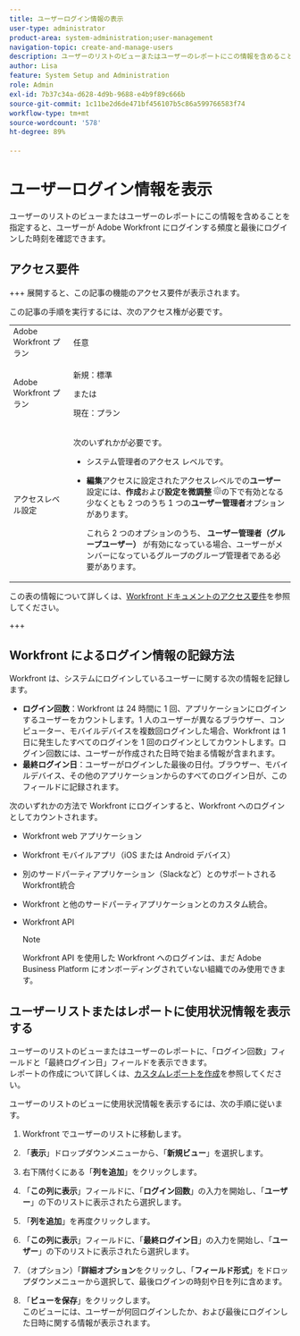 ```yaml
---
title: ユーザーログイン情報の表示
user-type: administrator
product-area: system-administration;user-management
navigation-topic: create-and-manage-users
description: ユーザーのリストのビューまたはユーザーのレポートにこの情報を含めることを指定すると、ユーザーが Workfront にログインする頻度と最終ログイン時刻を確認できます。
author: Lisa
feature: System Setup and Administration
role: Admin
exl-id: 7b37c34a-d628-4d9b-9688-e4b9f89c666b
source-git-commit: 1c11be2d6de471bf456107b5c86a599766583f74
workflow-type: tm+mt
source-wordcount: '578'
ht-degree: 89%

---
```


# ユーザーログイン情報を表示

ユーザーのリストのビューまたはユーザーのレポートにこの情報を含めることを指定すると、ユーザーが Adobe Workfront にログインする頻度と最後にログインした時刻を確認できます。

## アクセス要件

+++ 展開すると、この記事の機能のアクセス要件が表示されます。

この記事の手順を実行するには、次のアクセス権が必要です。

<table style="table-layout:auto"> 
 <col> 
 <col> 
 <tbody> 
  <tr> 
   <td role="rowheader">Adobe Workfront プラン</td> 
   <td>任意</td> 
  </tr> 
  <tr> 
   <td role="rowheader">Adobe Workfront プラン</td> 
   <td><p>新規：標準</p><p>または</p><p>現在：プラン</p></td> 
  </tr> 
  <tr> 
   <td role="rowheader">アクセスレベル設定</td> 
   <td> <p>次のいずれかが必要です。</p> 
    <ul> 
     <li> <p>システム管理者のアクセス レベルです。 </li> 
     <li> <p><b>編集</b>アクセスに設定されたアクセスレベルでの<b>ユーザー</b>設定には、<b>作成</b>および<b>設定を微調整</b> <img src="assets/gear-icon-in-access-levels.png">の下で有効となる少なくとも 2 つのうち 1 つの<b>ユーザー管理者</b>オプションがあります。 </p> <p>これら 2 つのオプションのうち、<b> ユーザー管理者（グループユーザー） </b> が有効になっている場合、ユーザーがメンバーになっているグループのグループ管理者である必要があります。</p> </li> 
    </ul> </td> 
  </tr> 
 </tbody> 
</table>

この表の情報について詳しくは、[Workfront ドキュメントのアクセス要件](/help/quicksilver/administration-and-setup/add-users/access-levels-and-object-permissions/access-level-requirements-in-documentation.md)を参照してください。

+++

## Workfront によるログイン情報の記録方法

Workfront は、システムにログインしているユーザーに関する次の情報を記録します。

* **ログイン回数**：Workfront は 24 時間に 1 回、アプリケーションにログインするユーザーをカウントします。1 人のユーザーが異なるブラウザー、コンピューター、モバイルデバイスを複数回ログインした場合、Workfront は 1 日に発生したすべてのログインを 1 回のログインとしてカウントします。ログイン回数には、ユーザーが作成された日時で始まる情報が含まれます。
* **最終ログイン日**：ユーザーがログインした最後の日付。ブラウザー、モバイルデバイス、その他のアプリケーションからのすべてのログイン日が、このフィールドに記録されます。

次のいずれかの方法で Workfront にログインすると、Workfront へのログインとしてカウントされます。

* Workfront web アプリケーション
* Workfront モバイルアプリ（iOS または Android デバイス）
* 別のサードパーティアプリケーション（Slackなど）とのサポートされるWorkfront統合
* Workfront と他のサードパーティアプリケーションとのカスタム統合。
* Workfront API

  >[!NOTE]
  >
  >Workfront API を使用した Workfront へのログインは、まだ Adobe Business Platform にオンボーディングされていない組織でのみ使用できます。

## ユーザーリストまたはレポートに使用状況情報を表示する

ユーザーのリストのビューまたはユーザーのレポートに、「ログイン回数」フィールドと「最終ログイン日」フィールドを表示できます。\
レポートの作成について詳しくは、[カスタムレポートを作成](../../../reports-and-dashboards/reports/creating-and-managing-reports/create-custom-report.md)を参照してください。

ユーザーのリストのビューに使用状況情報を表示するには、次の手順に従います。

1. Workfront でユーザーのリストに移動します。
1. 「**表示**」ドロップダウンメニューから、「**新規ビュー**」を選択します。

1. 右下隅付くにある「**列を追加**」をクリックします。
1. 「**この列に表示**」フィールドに、「**ログイン回数**」の入力を開始し、「**ユーザー**」の下のリストに表示されたら選択します。

1. 「**列を追加**」を再度クリックします。
1. 「**この列に表示**」フィールドに、「**最終ログイン日**」の入力を開始し、「**ユーザー**」の下のリストに表示されたら選択します。

1. （オプション）「**詳細オプション**&#x200B;をクリックし、「**フィールド形式**」をドロップダウンメニューから選択して、最後ログインの時刻や日を列に含めます。

1. 「**ビューを保存**」をクリックします。\
   このビューには、ユーザーが何回ログインしたか、および最後にログインした日時に関する情報が表示されます。

